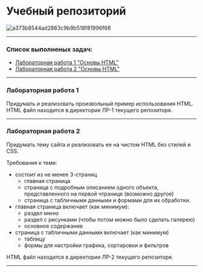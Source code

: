 # Учебный репозиторий

![a373b8544ad2883c9b9b518f81996f68](https://github.com/FEFU-Oidaho/webproga1/assets/76991612/f17e54e1-ffd3-49c6-bdc2-ec6450a4691f)

---

### Список выполненых задач:
 - [Лабораторная работа 1 "Основы HTML"](##лабораторная-работа-1)
 - [Лабораторная работа 2 "Основы HTML"](##лабораторная-работа-2)

---

### Лабораторная работа 1
Придумать и реализовать произвольный пример использования HTML. <br>
HTML файл находится в директории ЛР-1 текущего репозиторя.

---

### Лабораторная работа 2
Придумать тему сайта и реализовать ее на чистом HTML без стилей и CSS. <br>

Требования к теме:
 - состоит из не менее 3-страниц
   - главная страница
   - страница с подробным описанием одного объекта, представленного на первой чтранице (возможно другое)
   - страница с табличными данными и формами для их обработки.
 - главная страница включает (как минимум):
   - раздел меню 
   - раздел с рисунками (чтобы потом можно было сделать галерею)
   - основное содержание
 - страница с табличными данными включает (как минимум)
   - таблицу
   - формы для настройки графика, сортировки и фильтров
  
HTML файл находится в директории ЛР-2 текущего репозиторя.

---
